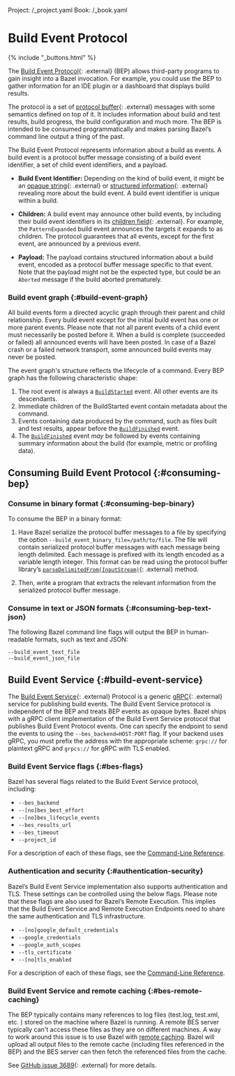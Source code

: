 Project: /_project.yaml
Book: /_book.yaml

# Build Event Protocol

{% include "_buttons.html" %}

The [Build Event
Protocol](https://github.com/bazelbuild/bazel/blob/master/src/main/java/com/google/devtools/build/lib/buildeventstream/proto/build_event_stream.proto){: .external}
(BEP) allows third-party programs to gain insight into a Bazel invocation. For
example, you could use the BEP to gather information for an IDE
plugin or a dashboard that displays build results.

The protocol is a set of [protocol
buffer](https://developers.google.com/protocol-buffers/){: .external} messages with some
semantics defined on top of it. It includes information about build and test
results, build progress, the build configuration and much more. The BEP is
intended to be consumed programmatically and makes parsing Bazel’s
command line output a thing of the past.

The Build Event Protocol represents information about a build as events. A
build event is a protocol buffer message consisting of a build event identifier,
a set of child event identifiers, and a payload.

*  __Build Event Identifier:__ Depending on the kind of build event, it might be
an [opaque
string](https://github.com/bazelbuild/bazel/blob/16a107d/src/main/java/com/google/devtools/build/lib/buildeventstream/proto/build_event_stream.proto#L91){: .external}
or [structured
information](https://github.com/bazelbuild/bazel/blob/16a107d/src/main/java/com/google/devtools/build/lib/buildeventstream/proto/build_event_stream.proto#L123){: .external}
revealing more about the build event. A build event identifier is unique within
a build.

*  __Children:__ A build event may announce other build events, by including
their build event identifiers in its [children
field](https://github.com/bazelbuild/bazel/blob/16a107d/src/main/java/com/google/devtools/build/lib/buildeventstream/proto/build_event_stream.proto#L469){: .external}.
For example, the `PatternExpanded` build event announces the targets it expands
to as children. The protocol guarantees that all events, except for the first
event, are announced by a previous event.

* __Payload:__ The payload contains structured information about a build event,
encoded as a protocol buffer message specific to that event. Note that the
payload might not be the expected type, but could be an `Aborted` message
if the build aborted prematurely.

### Build event graph {:#build-event-graph}

All build events form a directed acyclic graph through their parent and child
relationship. Every build event except for the initial build event has one or
more parent events. Please note that not all parent events of a child event must
necessarily be posted before it. When a build is complete (succeeded or failed)
all announced events will have been posted. In case of a Bazel crash or a failed
network transport, some announced build events may never be posted.

The event graph's structure reflects the lifecycle of a command. Every BEP
graph has the following characteristic shape:

1. The root event is always a [`BuildStarted`](/docs/bep-glossary#buildstarted)
   event. All other events are its descendants.
1. Immediate children of the BuildStarted event contain metadata about the
   command.
1. Events containing data produced by the command, such as files built and test
   results, appear before the [`BuildFinished`](/docs/bep-glossary#buildfinished)
   event.
1. The [`BuildFinished`](/docs/bep-glossary#buildfinished) event *may* be followed
   by events containing summary information about the build (for example, metric
   or profiling data).

## Consuming Build Event Protocol {:#consuming-bep}

### Consume in binary format {:#consuming-bep-binary}

To consume the BEP in a binary format:

1. Have Bazel serialize the protocol buffer messages to a file by specifying the
   option `--build_event_binary_file=/path/to/file`. The file will contain
   serialized protocol buffer messages with each message being length delimited.
   Each message is prefixed with its length encoded as a variable length integer.
   This format can be read using the protocol buffer library’s
   [`parseDelimitedFrom(InputStream)`](https://developers.google.com/protocol-buffers/docs/reference/java/com/google/protobuf/AbstractParser#parseDelimitedFrom-java.io.InputStream-){: .external}
   method.

2. Then, write a program that extracts the relevant information from the
   serialized protocol buffer message.

### Consume in text or JSON formats {:#consuming-bep-text-json}

The following Bazel command line flags will output the BEP in
human-readable formats, such as text and JSON:

```
--build_event_text_file
--build_event_json_file
```

## Build Event Service {:#build-event-service}

The [Build Event
Service](https://github.com/googleapis/googleapis/blob/master/google/devtools/build/v1/publish_build_event.proto){: .external}
Protocol is a generic [gRPC](https://www.grpc.io){: .external} service for publishing build events. The Build Event
Service protocol is independent of the BEP and treats BEP events as opaque bytes.
Bazel ships with a gRPC client implementation of the Build Event Service protocol that
publishes Build Event Protocol events. One can specify the endpoint to send the
events to using the `--bes_backend=HOST:PORT` flag. If your backend uses gRPC,
you must prefix the address with the appropriate scheme: `grpc://` for plaintext
gRPC and `grpcs://` for gRPC with TLS enabled.

### Build Event Service flags {:#bes-flags}

Bazel has several flags related to the Build Event Service protocol, including:

*  `--bes_backend`
*  `--[no]bes_best_effort`
*  `--[no]bes_lifecycle_events`
*  `--bes_results_url`
*  `--bes_timeout`
*  `--project_id`

For a description of each of these flags, see the
[Command-Line Reference](/reference/command-line-reference).

### Authentication and security {:#authentication-security}

Bazel’s Build Event Service implementation also supports authentication and TLS.
These settings can be controlled using the below flags. Please note that these
flags are also used for Bazel’s Remote Execution. This implies that the Build
Event Service and Remote Execution Endpoints need to share the same
authentication and TLS infrastructure.

*  `--[no]google_default_credentials`
*  `--google_credentials`
*  `--google_auth_scopes`
*  `--tls_certificate`
*  `--[no]tls_enabled`

For a description of each of these flags, see the
[Command-Line Reference](/reference/command-line-reference).

### Build Event Service and remote caching {:#bes-remote-caching}

The BEP typically contains many references to log files (test.log, test.xml,
etc. ) stored on the machine where Bazel is running. A remote BES server
typically can't access these files as they are on different machines. A way to
work around this issue is to use Bazel with [remote
caching](/remote/caching).
Bazel will upload all output files to the remote cache (including files
referenced in the BEP) and the BES server can then fetch the referenced files
from the cache.

See [GitHub issue 3689](https://github.com/bazelbuild/bazel/issues/3689){: .external} for
more details.
